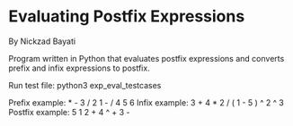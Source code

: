 # Evaluating Postfix Expressions
By Nickzad Bayati

Program written in Python that evaluates postfix expressions and converts prefix and infix expressions to postfix.

Run test file:
	python3 exp_eval_testcases

Prefix example: * - 3 / 2 1 - / 4 5 6 
Infix example: 3 + 4 * 2 / ( 1 - 5 ) ^ 2 ^ 3 
Postfix example: 5 1 2 + 4 ^ + 3 - 
